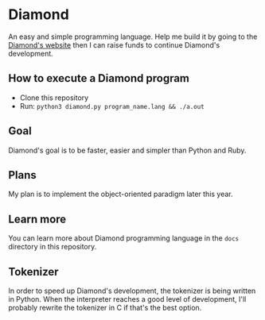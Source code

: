 # Diamond
An easy and simple programming language. Help me build it by going to the [Diamond's website](https://diamondlang.pythonanywhere.com/) then I can raise funds to continue Diamond's development.

## How to execute a Diamond program
* Clone this repository
* Run: `python3 diamond.py program_name.lang && ./a.out`

## Goal
Diamond's goal is to be faster, easier and simpler than Python and Ruby.

## Plans
My plan is to implement the object-oriented paradigm later this year.

## Learn more
You can learn more about Diamond programming language in the `docs` directory in this repository.

## Tokenizer
In order to speed up Diamond's development, the tokenizer is being written in Python. When the interpreter reaches a good level of development, I'll probably rewrite the tokenizer in C if that's the best option.
